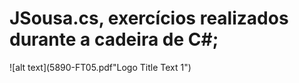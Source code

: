 # JSousa.cs, exercícios realizados durante a cadeira de C#;
![alt text](5890-FT05.pdf"Logo Title Text 1")





